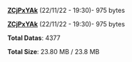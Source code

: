[**ZCjPxYAk**](/data/ZCjPxYAk.txt) (22/11/22 - 19:30)- 975 bytes

[**ZCjPxYAk**](/data/ZCjPxYAk.txt) (22/11/22 - 19:30)- 975 bytes

**Total Datas**: 4377

**Total Size**: 23.80 MB / 23.8 MB